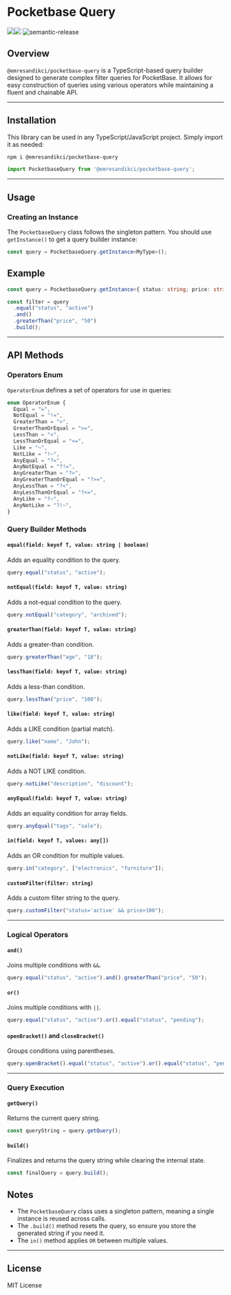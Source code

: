 # Pocketbase Query

<a href="https://www.npmjs.com/package/@emresandikci/pocketbase-query"><img src="https://img.shields.io/npm/v/@emresandikci/pocketbase-query?color=birgtgreen"></a><img src="https://img.shields.io/npm/l/@emresandikci/pocketbase-query">
    <img alt="semantic-release" src="https://img.shields.io/badge/%20%20%F0%9F%93%A6%F0%9F%9A%80-semantic--release-e10079.svg">
<a href="https://twitter.com/emresand1kc1" target="\_parent">
  <img alt="" src="https://img.shields.io/twitter/follow/emresandikci.svg?style=social&label=Follow" />
</a>

## Overview

`@emresandikci/pocketbase-query` is a TypeScript-based query builder designed to generate complex filter queries for PocketBase. It allows for easy construction of queries using various operators while maintaining a fluent and chainable API.

---

## Installation

This library can be used in any TypeScript/JavaScript project. Simply import it as needed:

```bash
npm i @emresandikci/pocketbase-query
```

```typescript
import PocketbaseQuery from '@emresandikci/pocketbase-query';
```

---

## Usage

### Creating an Instance

The `PocketbaseQuery` class follows the singleton pattern. You should use `getInstance()` to get a query builder instance:


```typescript
const query = PocketbaseQuery.getInstance<MyType>();
```

## Example

```typescript
const query = PocketbaseQuery.getInstance<{ status: string; price: string }>();

const filter = query
  .equal("status", "active")
  .and()
  .greaterThan("price", "50")
  .build();

```

---

## API Methods

### Operators Enum

`OperatorEnum` defines a set of operators for use in queries:

```typescript
enum OperatorEnum {
  Equal = "=",
  NotEqual = "!=",
  GreaterThan = ">",
  GreaterThanOrEqual = ">=",
  LessThan = "<",
  LessThanOrEqual = "<=",
  Like = "~",
  NotLike = "!~",
  AnyEqual = "?=",
  AnyNotEqual = "?!=",
  AnyGreaterThan = "?>",
  AnyGreaterThanOrEqual = "?>=",
  AnyLessThan = "?<",
  AnyLessThanOrEqual = "?<=",
  AnyLike = "?~",
  AnyNotLike = "?!~",
}
```

### Query Builder Methods

#### `equal(field: keyof T, value: string | boolean)`

Adds an equality condition to the query.

```typescript
query.equal("status", "active");
```

#### `notEqual(field: keyof T, value: string)`

Adds a not-equal condition to the query.

```typescript
query.notEqual("category", "archived");
```

#### `greaterThan(field: keyof T, value: string)`

Adds a greater-than condition.

```typescript
query.greaterThan("age", "18");
```

#### `lessThan(field: keyof T, value: string)`

Adds a less-than condition.

```typescript
query.lessThan("price", "100");
```

#### `like(field: keyof T, value: string)`

Adds a LIKE condition (partial match).

```typescript
query.like("name", "John");
```

#### `notLike(field: keyof T, value: string)`

Adds a NOT LIKE condition.

```typescript
query.notLike("description", "discount");
```

#### `anyEqual(field: keyof T, value: string)`

Adds an equality condition for array fields.

```typescript
query.anyEqual("tags", "sale");
```

#### `in(field: keyof T, values: any[])`

Adds an OR condition for multiple values.

```typescript
query.in("category", ["electronics", "furniture"]);
```

#### `customFilter(filter: string)`

Adds a custom filter string to the query.

```typescript
query.customFilter("status='active' && price>100");
```

---

### Logical Operators

#### `and()`

Joins multiple conditions with `&&`.

```typescript
query.equal("status", "active").and().greaterThan("price", "50");
```

#### `or()`

Joins multiple conditions with `||`.

```typescript
query.equal("status", "active").or().equal("status", "pending");
```

#### `openBracket()` and `closeBracket()`

Groups conditions using parentheses.

```typescript
query.openBracket().equal("status", "active").or().equal("status", "pending").closeBracket().and().greaterThan("price", "50");
```

---

### Query Execution

#### `getQuery()`

Returns the current query string.

```typescript
const queryString = query.getQuery();
```

#### `build()`

Finalizes and returns the query string while clearing the internal state.

```typescript
const finalQuery = query.build();
```


## Notes

- The `PocketbaseQuery` class uses a singleton pattern, meaning a single instance is reused across calls.
- The `.build()` method resets the query, so ensure you store the generated string if you need it.
- The `in()` method applies `OR` between multiple values.

---

## License

MIT License

